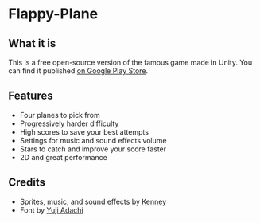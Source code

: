 # Flappy-Plane
## What it is
This is a free open-source version of the famous game made in Unity. You can find it published [on Google Play Store](https://play.google.com/store/apps/details?id=com.JonasBeduschi.FlappyPlane).
## Features
- Four planes to pick from
- Progressively harder difficulty
- High scores to save your best attempts
- Settings for music and sound effects volume
- Stars to catch and improve your score faster
- 2D and great performance
## Credits
- Sprites, music, and sound effects by [Kenney](https://www.kenney.nl/)
- Font by [Yuji Adachi](https://www.dafont.com/arcade-ya.font)
